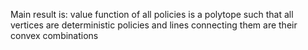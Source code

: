 Main result is: value function of all policies is a polytope such that all vertices are deterministic policies and lines connecting them are their convex combinations
